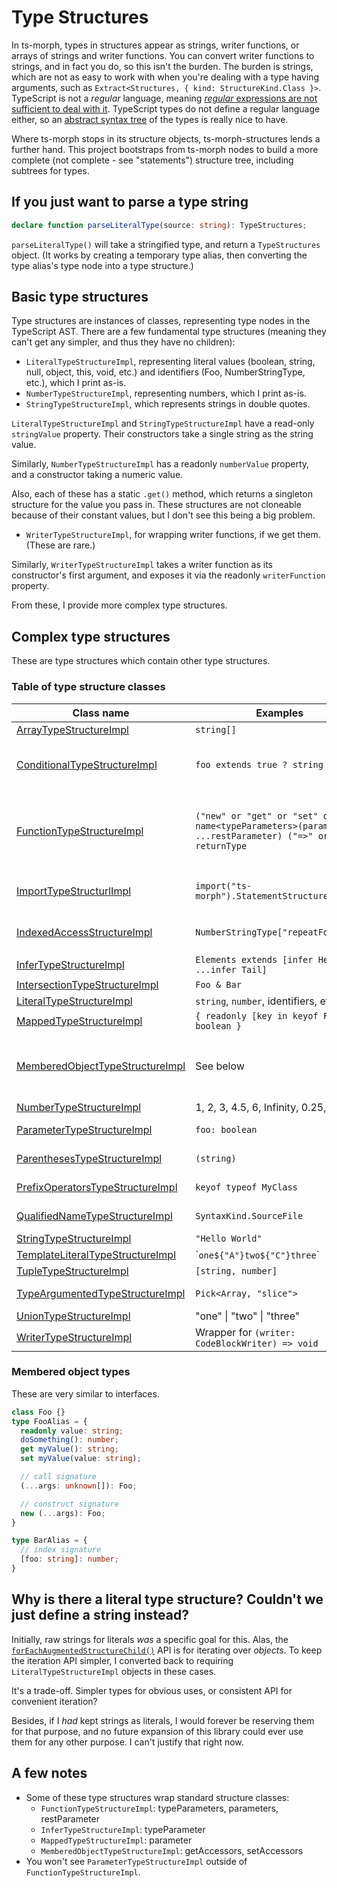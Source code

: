 # Type Structures

In ts-morph, types in structures appear as strings, writer functions, or arrays of strings and writer functions.  You can convert writer functions to strings, and in fact you do, so this isn't the burden.  The burden is strings, which are not as easy to work with when you're dealing with a type having arguments, such as `Extract<Structures, { kind: StructureKind.Class }>`.  TypeScript is not a _regular_ language, meaning [_regular_ expressions are not sufficient to deal with it](https://www3.cs.stonybrook.edu/~cse350/slides/pumping.pdf).  TypeScript types do not define a regular language either, so an [abstract syntax tree](https://en.wikipedia.org/wiki/Abstract_syntax_tree) of the types is really nice to have.

Where ts-morph stops in its structure objects, ts-morph-structures lends a further hand.  This project bootstraps from ts-morph nodes to build a more complete (not complete - see "statements") structure tree, including subtrees for types.

## If you just want to parse a type string

```typescript
declare function parseLiteralType(source: string): TypeStructures;
```

`parseLiteralType()` will take a stringified type, and return a `TypeStructures` object.  (It works by creating a temporary type alias, then converting the type alias's type node into a type structure.)

## Basic type structures

Type structures are instances of classes, representing type nodes in the TypeScript AST.  There are a few fundamental type structures (meaning they can't get any simpler, and thus they have no children):

- `LiteralTypeStructureImpl`, representing literal values (boolean, string, null, object, this, void, etc.) and identifiers (Foo, NumberStringType, etc.), which I print as-is.
- `NumberTypeStructureImpl`, representing numbers, which I print as-is.
- `StringTypeStructureImpl`, which represents strings in double quotes.

`LiteralTypeStructureImpl` and `StringTypeStructureImpl` have a read-only `stringValue` property.  Their constructors take a single string as the string value.  

Similarly, `NumberTypeStructureImpl` has a readonly `numberValue` property, and a constructor taking a numeric value.

Also, each of these has a static `.get()` method, which returns a singleton structure for the value you pass in.  These structures are not cloneable because of their constant values, but I don't see this being a big problem.

- `WriterTypeStructureImpl`, for wrapping writer functions, if we get them.  (These are rare.)

Similarly, `WriterTypeStructureImpl` takes a writer function as its constructor's first argument, and exposes it via the readonly `writerFunction` property.

From these, I provide more complex type structures.

## Complex type structures

These are type structures which contain other type structures.

### Table of type structure classes

| Class name | Examples | Key properties |
|------------|----------|----------------|
| [ArrayTypeStructureImpl](../api/ts-morph-structures.arraytypestructureimpl.md) | `string[]` | objectType |
| [ConditionalTypeStructureImpl](../api/ts-morph-structures.conditionaltypestructureimpl.md) | `foo extends true ? string : never` | checkType, extendsType, trueType, falseType |
| [FunctionTypeStructureImpl](../api/ts-morph-structures.functiontypestructureimpl.md) | `("new" or "get" or "set" or "") name<typeParameters>(parameters, ...restParameter) ("=>" or ":" ) returnType` | name, typeParameters, parameters, restParameter, returnType, writerStyle |
| [ImportTypeStructurlImpl](../api/ts-morph-structures.importtypestructureimpl.md) | `import("ts-morph").StatementStructures<>` | argument, qualifier, childTypes |
| [IndexedAccessStructureImpl](../api/ts-morph-structures.indexedaccesstypestructureimpl.md) | `NumberStringType["repeatForward"]` | objectType, childTypes (`[TypeStructures]`) |
| [InferTypeStructureImpl](../api/ts-morph-structures.infertypestructureimpl.md) | `Elements extends [infer Head, ...infer Tail]` | typeParameter |
| [IntersectionTypeStructureImpl](../api/ts-morph-structures.intersectiontypestructureimpl.md) | `Foo & Bar` | childTypes |
| [LiteralTypeStructureImpl](../api/ts-morph-structures.literaltypestructureimpl.md) | `string`, `number`, identifiers, etc. | stringValue |
| [MappedTypeStructureImpl](../api/ts-morph-structures.mappedtypestructureimpl.md) | `{ readonly [key in keyof Foo]: boolean }` | parameter, type |
| [MemberedObjectTypeStructureImpl](../api/ts-morph-structures.memberedobjecttypestructureimpl.md) | See below | getAccessors, indexSignatures, methods, properties, setAccessors |
| [NumberTypeStructureImpl](../api/ts-morph-structures.numbertypestructureimpl.md) | 1, 2, 3, 4.5, 6, Infinity, 0.25, etc. | numberValue |
| [ParameterTypeStructureImpl](../api/ts-morph-structures.parametertypestructureimpl.md) | `foo: boolean` | name, typeStructure |
| [ParenthesesTypeStructureImpl](../api/ts-morph-structures.parenthesestypestructureimpl.md) | `(string)` | childTypes (`[TypeStructure]`) |
| [PrefixOperatorsTypeStructureImpl](../api/ts-morph-structures.prefixoperatorstypestructureimpl.md) | `keyof typeof MyClass` | operators, objectType |
| [QualifiedNameTypeStructureImpl](../api/ts-morph-structures.qualifiednametypestructureimpl.md) | `SyntaxKind.SourceFile` | childTypes (`string[]`)|
| [StringTypeStructureImpl](../api/ts-morph-structures.stringtypestructureimpl.md)  | `"Hello World"` | stringValue |
| [TemplateLiteralTypeStructureImpl](../api/ts-morph-structures.templateliteraltypestructureimpl.md) | &#x60;`one${"A"}two${"C"}three`&#x60; | head, spans |
| [TupleTypeStructureImpl](../api/ts-morph-structures.tupletypestructureimpl.md) | `[string, number]` | childTypes |
| [TypeArgumentedTypeStructureImpl](../api/ts-morph-structures.typeargumentedtypestructureimpl.md) | `Pick<Array, "slice">` | objectType, childTypes |
| [UnionTypeStructureImpl](../api/ts-morph-structures.uniontypestructureimpl.md) | "one" &#x7c; "two" &#x7c; "three" | childTypes |
| [WriterTypeStructureImpl](../api/ts-morph-structures.writertypestructureimpl.md) | Wrapper for `(writer: CodeBlockWriter) => void` | writerFunction |

### Membered object types

These are very similar to interfaces.

```typescript
class Foo {}
type FooAlias = {
  readonly value: string;
  doSomething(): number;
  get myValue(): string;
  set myValue(value: string);

  // call signature
  (...args: unknown[]): Foo;

  // construct signature
  new (...args): Foo;
}

type BarAlias = {
  // index signature
  [foo: string]: number;
}
```

## Why is there a literal type structure?  Couldn't we just define a string instead?

Initially, raw strings for literals _was_ a specific goal for this.  Alas, the [`forEachAugmentedStructureChild()`](./NavigatingStructures.md) API is for iterating over _objects_.  To keep the iteration API simpler, I converted back to requiring `LiteralTypeStructureImpl` objects in these cases.

It's a trade-off.  Simpler types for obvious uses, or consistent API for convenient iteration?

Besides, if I _had_ kept strings as literals, I would forever be reserving them for that purpose, and no future expansion of this library could ever use them for any other purpose.  I can't justify that right now.

## A few notes

- Some of these type structures wrap standard structure classes:
  - `FunctionTypeStructureImpl`: typeParameters, parameters, restParameter
  - `InferTypeStructureImpl`: typeParameter
  - `MappedTypeStructureImpl`: parameter
  - `MemberedObjectTypeStructureImpl`: getAccessors, setAccessors
- You won't see `ParameterTypeStructureImpl` outside of `FunctionTypeStructureImpl`.
